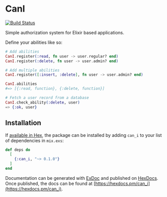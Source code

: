 # CanI
[![Build Status](https://travis-ci.org/wizardone/can_i.svg?branch=master)](https://travis-ci.org/wizardone/can_i)

Simple authorization system for Elixir based applications.

Define your abilities like so:

```elixir
# Add abilities
CanI.register(:read, fn user -> user.regular? end)
CanI.register(:delete, fn user -> user.admin? end)

# Add multiple abilities
CanI.register([:insert, :delete], fn user -> user.admin? end)

CanI.abilities
#=> [{:read, function}, {:delete, function}]

# Fetch a user record from a database
CanI.check_ability(:delete, user)
=> {:ok, user}
```

## Installation

If [available in Hex](https://hex.pm/docs/publish), the package can be installed
by adding `can_i` to your list of dependencies in `mix.exs`:

```elixir
def deps do
  [
    {:can_i, "~> 0.1.0"}
  ]
end
```

Documentation can be generated with [ExDoc](https://github.com/elixir-lang/ex_doc)
and published on [HexDocs](https://hexdocs.pm). Once published, the docs can
be found at [https://hexdocs.pm/can_i](https://hexdocs.pm/can_i).
